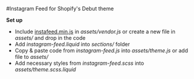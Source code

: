#Instagram Feed for Shopify's Debut theme

**Set up**

* Include [instafeed.min.js](https://raw.githubusercontent.com/stevenschobert/instafeed.js/master/instafeed.min.js) in *assets/vendor.js* or create a new file in *assets/* and drop in the code
* Add *instagram-feed.liquid* into *sections/* folder
* Copy & paste code from *instagram-feed.js* into *assets/theme.js* or add file to *assets/*
* Add necessary styles from *instagram-feed.scss* into *assets/theme.scss.liquid*